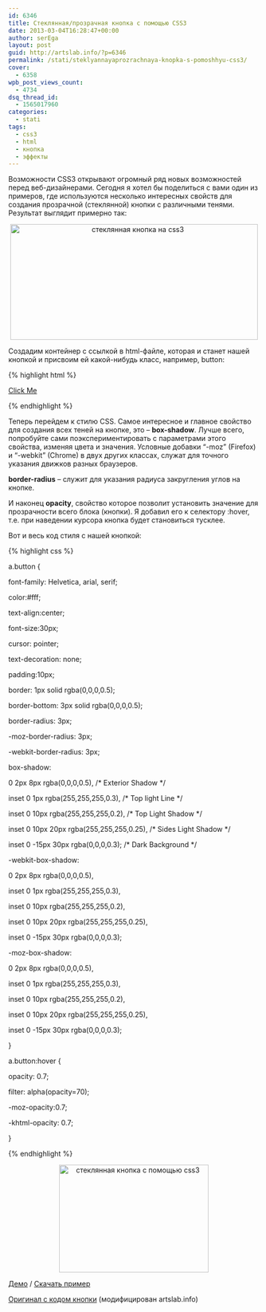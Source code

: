 ```yaml
---
id: 6346
title: Стеклянная/прозрачная кнопка с помощью CSS3
date: 2013-03-04T16:28:47+00:00
author: serEga
layout: post
guid: http://artslab.info/?p=6346
permalink: /stati/steklyannayaprozrachnaya-knopka-s-pomoshhyu-css3/
cover:
  - 6358
wpb_post_views_count:
  - 4734
dsq_thread_id:
  - 1565017960
categories:
  - stati
tags:
  - css3
  - html
  - кнопка
  - эффекты
---
```

Возможности CSS3 открывают огромный ряд новых возможностей перед веб-дизайнерами. Сегодня я хотел бы поделиться с вами один из примеров, где используются несколько интересных свойств для создания прозрачной (стеклянной) кнопки с различными тенями. Результат выглядит примерно так:

<center>
  <img src="{{site.img_cdn}}/css3_prozrachnaya_knopka.jpg" alt="стеклянная кнопка на css3" title="css3_prozrachnaya_knopka" width="497" height="232" class="aligncenter size-full wp-image-6349" srcset="{{site.img_cdn}}/css3_prozrachnaya_knopka.jpg 497w, {{site.img_cdn}}/css3_prozrachnaya_knopka-300x140.jpg 300w" sizes="(max-width: 497px) 100vw, 497px" />
</center>



<!--more-->

Создадим контейнер с ссылкой в html-файле, которая и станет нашей кнопкой и присвоим ей какой-нибудь класс, например, button:

{% highlight html %}

<div id="container">

<a href="#" class="button">Click Me</a>

</div>

{% endhighlight %}

Теперь перейдем к стилю CSS. Самое интересное и главное свойство для создания всех теней на кнопке, это &#8211; **box-shadow**. Лучше всего, попробуйте сами поэкспериментировать с параметрами этого свойства, изменяя цвета и значения. Условные добавки &#8220;-moz&#8221; (Firefox) и &#8220;-webkit&#8221; (Chrome) в двух других классах, служат для точного указания движков разных браузеров.

**border-radius** &#8211; служит для указания радиуса закругления углов на кнопке.

И наконец **opacity**, свойство которое позволит установить значение для прозрачности всего блока (кнопки). Я добавил его к селектору :hover, т.е. при наведении курсора кнопка будет становиться тусклее.

Вот и весь код стиля с нашей кнопкой:

{% highlight css %}

a.button {

font-family: Helvetica, arial, serif;

color:#fff;

text-align:center;

font-size:30px;

cursor: pointer;

text-decoration: none;

padding:10px;

border: 1px solid rgba(0,0,0,0.5);

border-bottom: 3px solid rgba(0,0,0,0.5);

border-radius: 3px;

-moz-border-radius: 3px;

-webkit-border-radius: 3px;

box-shadow:

0 2px 8px rgba(0,0,0,0.5), /\* Exterior Shadow \*/

inset 0 1px rgba(255,255,255,0.3), /\* Top light Line \*/

inset 0 10px rgba(255,255,255,0.2), /\* Top Light Shadow \*/

inset 0 10px 20px rgba(255,255,255,0.25), /\* Sides Light Shadow \*/

inset 0 -15px 30px rgba(0,0,0,0.3); /\* Dark Background \*/

-webkit-box-shadow:

0 2px 8px rgba(0,0,0,0.5),

inset 0 1px rgba(255,255,255,0.3),

inset 0 10px rgba(255,255,255,0.2),

inset 0 10px 20px rgba(255,255,255,0.25),

inset 0 -15px 30px rgba(0,0,0,0.3);

-moz-box-shadow:

0 2px 8px rgba(0,0,0,0.5),

inset 0 1px rgba(255,255,255,0.3),

inset 0 10px rgba(255,255,255,0.2),

inset 0 10px 20px rgba(255,255,255,0.25),

inset 0 -15px 30px rgba(0,0,0,0.3);

}

a.button:hover {

opacity: 0.7;

filter: alpha(opacity=70);

-moz-opacity:0.7;

-khtml-opacity: 0.7;

}

{% endhighlight %}



<center>
  <a href="{{site.img_cdn}}/transparent_btn_css3.jpg"><img src="{{site.img_cdn}}/transparent_btn_css3-300x216.jpg" alt="стеклянная кнопка с помощью css3" title="transparent_btn_css3" width="300" height="216" class="aligncenter size-medium wp-image-6355" srcset="{{site.img_cdn}}/transparent_btn_css3-300x216.jpg 300w, {{site.img_cdn}}/transparent_btn_css3.jpg 761w" sizes="(max-width: 300px) 100vw, 300px" /></a>
</center>

[Демо](http://artslab.info/demo/glass_btn/index.html) / [Скачать пример](http://artslab.info/demo/glass_btn/glass_btn.zip)

[Оригинал с кодом кнопки](http://forrst.com/posts/CSS3_Glass_Button-tiO) (модифицирован artslab.info)